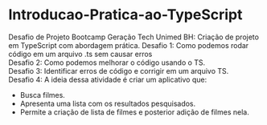 # Introducao-Pratica-ao-TypeScript
Desafio de Projeto Bootcamp Geração Tech Unimed BH: 
Criação de projeto em TypeScript com abordagem prática. 
Desafio 1: Como podemos rodar código em um arquivo .ts sem causar erros  
Desafio 2: Como podemos melhorar o código usando o TS.  
Desafio 3: Identificar erros de código e corrigir em um arquivo TS.  
Desafio 4: A ideia dessa atividade é criar um aplicativo que:  
- Busca filmes.  
- Apresenta uma lista com os resultados pesquisados.  
- Permite a criação de lista de filmes e posterior adição de filmes nela.
